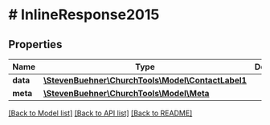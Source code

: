 # # InlineResponse2015

## Properties

Name | Type | Description | Notes
------------ | ------------- | ------------- | -------------
**data** | [**\StevenBuehner\ChurchTools\Model\ContactLabel1**](ContactLabel1.md) |  | [optional]
**meta** | [**\StevenBuehner\ChurchTools\Model\Meta**](Meta.md) |  | [optional]

[[Back to Model list]](../../README.md#models) [[Back to API list]](../../README.md#endpoints) [[Back to README]](../../README.md)
